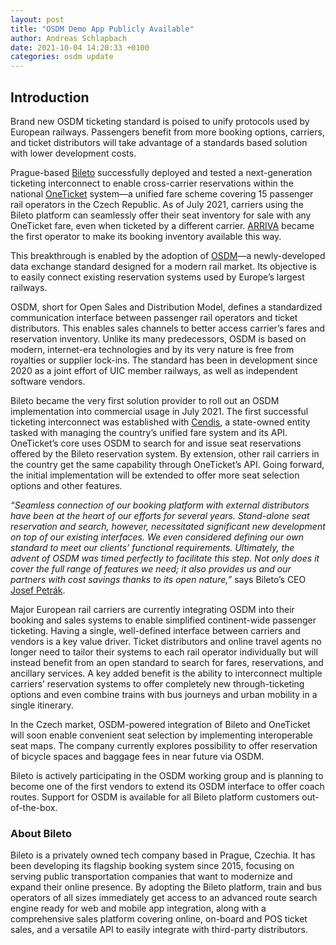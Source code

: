 ```yaml
---
layout: post
title: "OSDM Demo App Publicly Available"
author: Andreas Schlapbach
date: 2021-10-04 14:20:33 +0100
categories: osdm update
---
```


## Introduction

Brand new OSDM ticketing standard is poised to unify protocols used by European railways. Passengers benefit from more booking options, carriers, and ticket distributors will take advantage of a standards based solution with lower development costs.

Prague-based [Bileto](https://www.bileto.com/en) successfully deployed and tested a next-generation ticketing interconnect to enable cross-carrier reservations within the national [OneTicket](https://oneticket.cz/home) system—a unified fare scheme covering 15 passenger rail operators in the Czech Republic. As of July 2021, carriers using the Bileto platform can seamlessly offer their seat inventory for sale with any OneTicket fare, even when ticketed by a different carrier. [ARRIVA](https://arriva.cz/) became the first operator to make its booking inventory available this way.

This breakthrough is enabled by the adoption of [OSDM](https://unioninternationalcheminsdefer.github.io/OSDM/)—a newly-developed data exchange standard designed for a modern rail market. Its objective is to easily connect existing reservation systems used by Europe’s largest railways.

OSDM, short for Open Sales and Distribution Model, defines a standardized communication interface between passenger rail operators and ticket distributors. This enables sales channels to better access carrier’s fares and reservation inventory. Unlike its many predecessors, OSDM is based on modern, internet-era technologies and by its very nature is free from royalties or supplier lock-ins. The standard has been in development since 2020 as a joint effort of UIC member railways, as well as independent software vendors.

Bileto became the very first solution provider to roll out an OSDM implementation into commercial usage in July 2021. The first successful ticketing interconnect was established with [Cendis](https://www.cendis.cz/), a state-owned entity tasked with managing the country’s unified fare system and its API. OneTicket’s core uses OSDM to search for and issue seat reservations offered by the Bileto reservation system. By extension, other rail carriers in the country get the same capability through OneTicket’s API. Going forward, the initial implementation will be extended to offer more seat selection options and other features.

*“Seamless connection of our booking platform with external distributors have been at the heart of our efforts for several years. Stand-alone seat reservation and search, however, necessitated significant new development on
top of our existing interfaces. We even considered defining our own standard to meet our clients’ functional requirements. Ultimately, the advent of OSDM was timed perfectly to facilitate this step. Not only does it cover the
full range of features we need; it also provides us and our partners with cost savings thanks to its open nature,”* says Bileto’s CEO [Josef Petrák](https://www.linkedin.com/in/jspetrak/).

Major European rail carriers are currently integrating OSDM into their booking and sales systems to enable simplified continent-wide passenger ticketing. Having a single, well-defined interface between carriers and vendors is a key value driver. Ticket distributors and online travel agents no longer need to tailor their systems to each rail operator individually but will instead benefit from an open standard to search for fares, reservations, and ancillary services. A key added benefit is the ability to interconnect multiple carriers’
reservation systems to offer completely new through-ticketing options and even combine trains with bus journeys and urban mobility in a single itinerary.

In the Czech market, OSDM-powered integration of Bileto and OneTicket will soon enable convenient seat selection by implementing interoperable seat maps. The company currently explores possibility to offer reservation of bicycle spaces and baggage fees in near future via OSDM.

Bileto is actively participating in the OSDM working group and is planning to become one of the first vendors to extend its OSDM interface to offer coach routes. Support for OSDM is available for all Bileto platform customers
out-of-the-box.

### About Bileto

Bileto is a privately owned tech company based in Prague, Czechia. It has been developing its flagship booking system since 2015, focusing on serving public transportation companies that want to modernize and expand their online presence. By adopting the Bileto platform, train and bus operators of all sizes immediately get access to an advanced route search engine ready for web and mobile app integration, along with a comprehensive sales platform covering online, on-board and POS ticket sales, and a versatile API to easily integrate with third-party
distributors.

